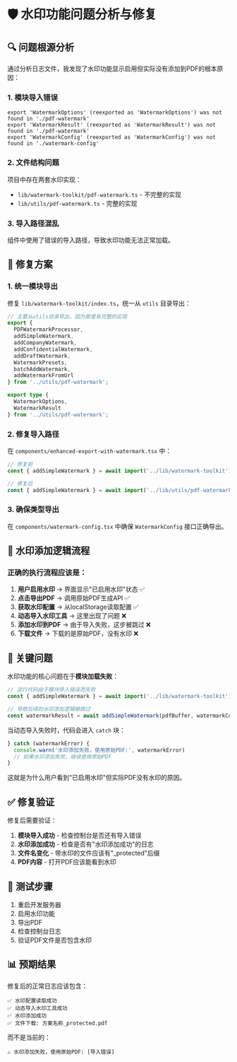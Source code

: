 # 🛡️ 水印功能问题分析与修复

## 🔍 问题根源分析

通过分析日志文件，我发现了水印功能显示启用但实际没有添加到PDF的根本原因：

### 1. 模块导入错误
```
export 'WatermarkOptions' (reexported as 'WatermarkOptions') was not found in './pdf-watermark'
export 'WatermarkResult' (reexported as 'WatermarkResult') was not found in './pdf-watermark'
export 'WatermarkConfig' (reexported as 'WatermarkConfig') was not found in './watermark-config'
```

### 2. 文件结构问题
项目中存在两套水印实现：
- `lib/watermark-toolkit/pdf-watermark.ts` - 不完整的实现
- `lib/utils/pdf-watermark.ts` - 完整的实现

### 3. 导入路径混乱
组件中使用了错误的导入路径，导致水印功能无法正常加载。

## 🔧 修复方案

### 1. 统一模块导出
修复 `lib/watermark-toolkit/index.ts`，统一从 `utils` 目录导出：

```typescript
// 主要从utils目录导出，因为那里有完整的实现
export {
  PDFWatermarkProcessor,
  addSimpleWatermark,
  addCompanyWatermark,
  addConfidentialWatermark,
  addDraftWatermark,
  WatermarkPresets,
  batchAddWatermark,
  addWatermarkFromUrl
} from '../utils/pdf-watermark';

export type {
  WatermarkOptions,
  WatermarkResult
} from '../utils/pdf-watermark';
```

### 2. 修复导入路径
在 `components/enhanced-export-with-watermark.tsx` 中：

```typescript
// 修复前
const { addSimpleWatermark } = await import('../lib/watermark-toolkit')

// 修复后
const { addSimpleWatermark } = await import('../lib/utils/pdf-watermark')
```

### 3. 确保类型导出
在 `components/watermark-config.tsx` 中确保 `WatermarkConfig` 接口正确导出。

## 🎯 水印添加逻辑流程

### 正确的执行流程应该是：

1. **用户启用水印** → 界面显示"已启用水印"状态 ✅
2. **点击导出PDF** → 调用原始PDF生成API ✅
3. **获取水印配置** → 从localStorage读取配置 ✅
4. **动态导入水印工具** → 这里出现了问题 ❌
5. **添加水印到PDF** → 由于导入失败，这步被跳过 ❌
6. **下载文件** → 下载的是原始PDF，没有水印 ❌

## 🚨 关键问题

水印功能的核心问题在于**模块加载失败**：

```javascript
// 这行代码由于模块导入错误而失败
const { addSimpleWatermark } = await import('../lib/watermark-toolkit')

// 导致后续的水印添加逻辑被跳过
const watermarkResult = await addSimpleWatermark(pdfBuffer, watermarkConfig.text, watermarkOptions)
```

当动态导入失败时，代码会进入 `catch` 块：

```javascript
} catch (watermarkError) {
  console.warn('水印添加失败，使用原始PDF:', watermarkError)
  // 如果水印添加失败，继续使用原始PDF
}
```

这就是为什么用户看到"已启用水印"但实际PDF没有水印的原因。

## ✅ 修复验证

修复后需要验证：

1. **模块导入成功** - 检查控制台是否还有导入错误
2. **水印添加成功** - 检查是否有"水印添加成功"的日志
3. **文件名变化** - 带水印的文件应该有"_protected"后缀
4. **PDF内容** - 打开PDF应该能看到水印

## 🔄 测试步骤

1. 重启开发服务器
2. 启用水印功能
3. 导出PDF
4. 检查控制台日志
5. 验证PDF文件是否包含水印

## 📊 预期结果

修复后的正常日志应该包含：
```
✅ 水印配置读取成功
✅ 动态导入水印工具成功  
✅ 水印添加成功
✅ 文件下载: 方案名称_protected.pdf
```

而不是当前的：
```
⚠️ 水印添加失败，使用原始PDF: [导入错误]
```